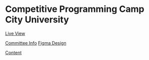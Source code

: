 # Competitive Programming Camp City University
[Live View](https://cpccu-portal.netlify.app/)

[Committee Info](https://www.figma.com/design/Z2U5SItMdTcUEMJRKRFxqM/poster-for-cpccu?t=nIwwUf6S908cbrB9-1)
[Figma Design](https://www.figma.com/design/PnjYkzpvTxndltEU6gCxfn/CPCCU-Portal?t=nIwwUf6S908cbrB9-1)

[Content](https://docs.google.com/document/d/1HLcmyFrLobvaKXmtZ88-6vrPee5g-6hVEDZag_Cm2to/edit)